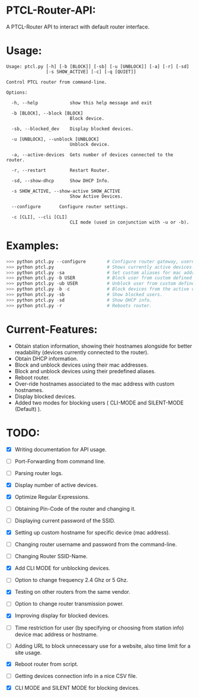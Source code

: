 # PTCL-Router-API:

A PTCL-Router API to interact with default router interface.

# Usage:

```
Usage: ptcl.py [-h] [-b [BLOCK]] [-sb] [-u [UNBLOCK]] [-a] [-r] [-sd]
               [-s SHOW_ACTIVE] [-c] [-q [QUIET]]

Control PTCL router from command-line.

Options:

  -h, --help            show this help message and exit
  
  -b [BLOCK], --block [BLOCK]
                        Block device.
  
  -sb, --blocked_dev    Display blocked devices.
  
  -u [UNBLOCK], --unblock [UNBLOCK]
                        Unblock device.
  
  -a, --active-devices  Gets number of devices connected to the router.
  
  -r, --restart         Restart Router.
  
  -sd, --show-dhcp      Show DHCP Info.
  
  -s SHOW_ACTIVE, --show-active SHOW_ACTIVE
                        Show Active Devices.
  
  --configure       Configure router settings.
  
  -c [CLI], --cli [CLI]
                        CLI mode (used in conjunction with -u or -b).
```

# Examples:

```python
>>> python ptcl.py --configure        # Configure router gateway, username and password
>>> python ptcl.py                    # Shows currently active devices.
>>> python ptcl.py -sa                # Set custom aliases for mac addresses.
>>> python ptcl.py -b USER            # Block user from custom defined alias.
>>> python ptcl.py -ub USER           # Unblock user from custom defined alias.
>>> python ptcl.py -b -c              # Block devices from the active devices display.
>>> python ptcl.py -sb                # Show blocked users.
>>> python ptcl.py -sd                # Show DHCP info.
>>> python ptcl.py -r                 # Reboots router.
```

# Current-Features:

- Obtain station information, showing their hostnames alongside for better readability (devices currently connected to the router).
- Obtain DHCP information.
- Block and unblock devices using their mac addresses.
- Block and unblock devices using their predefined aliases.
- Reboot router.
- Over-ride hostnames associated to the mac address with custom hostnames.
- Display blocked devices.
- Added two modes for blocking users ( CLI-MODE and SILENT-MODE (Default) ).

# TODO:

- [X] Writing documentation for API usage.
- [ ] Port-Forwarding from command line.
- [ ] Parsing router logs.
- [X] Display number of active devices.
- [X] Optimize Regular Expressions.
- [ ] Obtaining Pin-Code of the router and changing it.
- [ ] Displaying current password of the SSID.
- [X] Setting up custom hostname for specific device (mac address).
- [ ] Changing router username and password from the command-line.
- [ ] Changing Router SSID-Name.
- [X] Add CLI MODE for unblocking devices.
- [ ] Option to change frequency 2.4 Ghz or 5 Ghz.
- [X] Testing on other routers from the same vendor.
- [ ] Option to change router transmission power.
- [X] Improving display for blocked devices.
- [ ] Time restriction for user (by specifying or choosing from station info) device mac address or hostname.
- [ ] Adding URL to block unnecessary use for a website, also time limit for a site usage.
- [X] Reboot router from script.
- [ ] Getting devices connection info in a nice CSV file.
- [X] CLI MODE and SILENT MODE for blocking devices.





